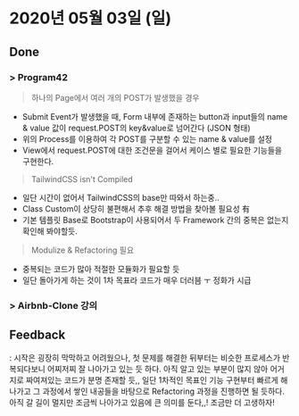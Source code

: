 # 2020년 05월 03일 (일) 

## Done

### > Program42

>  하나의 Page에서 여러 개의 POST가 발생했을 경우

- Submit Event가 발생했을 때, Form 내부에 존재하는 button과 input들의 name & value 값이 request.POST의 key&value로 넘어간다 (JSON 형태)
- 위의 Process를 이용하여 각 POST를 구분할 수 있는 name & value를 설정
- View에서 request.POST에 대한 조건문을 걸어서 케이스 별로 필요한 기능들을 구현한다.

> TailwindCSS isn't Compiled

- 일단 시간이 없어서 TailwindCSS의 base만 따와서 하는중..
- Class Custom이 상당히 불편해서 추후 해결 방법을 찾아볼 필요성 有
- 기본 템플릿 Base로 Bootstrap이 사용되어서 두 Framework 간의 중복은 없는지 확인해 봐야할듯.

> Modulize & Refactoring 필요

- 중복되는 코드가 많아 적절한 모듈화가 필요할 듯
- 일단 돌아가게 하는 것이 1차 목표라 코드가 매우 더러븜 ㅜ 정화가 시급

### > Airbnb-Clone 강의

## Feedback

: 시작은 굉장히 막막하고 어려웠으나, 첫 문제를 해결한 뒤부터는 비슷한 프로세스가 반복되다보니 어찌저찌 잘 나아가고 있는 듯 하다. 아직 알고 있는 부분이 많지 않아 어거지로 짜여져있는 코드가 분명 존재할 듯,, 일단 1차적인 목표인 기능 구현부터 빠르게 해나가고 그 과정에서 쌓인 내공들을 바탕으로 Refactoring 과정을 진행하면 될 듯하다. 아직 갈 길이 멀지만 조금씩 나아가고 있음에 큰 의미를 둔다,,! 조금만 더 고생하자!